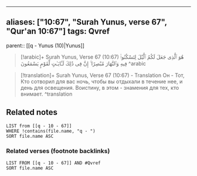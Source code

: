 
---
aliases: ["10:67", "Surah Yunus, verse 67", "Qur'an 10:67"]
tags: Qvref
---

parent:: [[q - Yunus (10)|Yunus]]

> [!arabic]+ Surah Yunus, Verse 67 (10:67)
> <span class="quran-arabic">هُوَ ٱلَّذِى جَعَلَ لَكُمُ ٱلَّيْلَ لِتَسْكُنُوا۟ فِيهِ وَٱلنَّهَارَ مُبْصِرًا ۚ إِنَّ فِى ذَٰلِكَ لَـَٔايَـٰتٍ لِّقَوْمٍ يَسْمَعُونَ</span>
^arabic

> [!translation]+ Surah Yunus, Verse 67 (10:67) - Translation
> Он - Тот, Кто сотворил для вас ночь, чтобы вы отдыхали в течение нее, и день для освещения. Воистину, в этом - знамения для тех, кто внимает.
^translation



## Related notes
```dataview
LIST from [[q - 10 - 67]]
WHERE !contains(file.name, "q - ")
SORT file.name ASC
```

### Related verses (footnote backlinks)
```dataview
LIST FROM [[q - 10 - 67]] AND #Qvref
SORT file.name ASC
```


